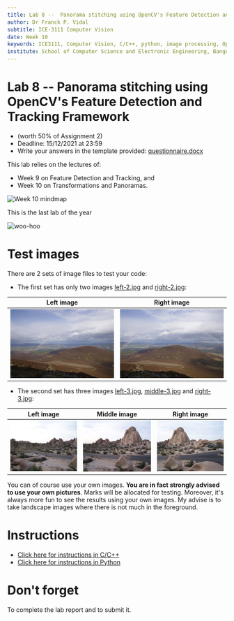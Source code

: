 ```yaml
---
title: Lab 8 --  Panorama stitching using OpenCV's Feature Detection and Tracking Framework.
author: Dr Franck P. Vidal
subtitle: ICE-3111 Computer Vision
date: Week 10
keywords: ICE3111, Computer Vision, C/C++, python, image processing, OpenCV, Bangor University, School of Computer Science and Electronic Engineering
institute: School of Computer Science and Electronic Engineering, Bangor University
---
```


# Lab 8 -- Panorama stitching using OpenCV's Feature Detection and Tracking Framework

- (worth 50% of Assignment 2)
- Deadline: 15/12/2021 at 23:59
- Write your answers in the template provided: [questionnaire.docx](https://github.com/effepivi/ICE-3111-Computer_Vision/raw/main/Labs/Lab-08/questionnaire.docx)

This lab relies on the lectures of:
  - Week 9 on Feature Detection and Tracking, and
  - Week 10 on Transformations and Panoramas.

![Week 10 mindmap](mindmap.png)

This is the last lab of the year

![woo-hoo](https://static.wikia.nocookie.net/simpsons/images/2/26/Woo_hoo%21_poster.jpg/revision/latest/scale-to-width-down/431?cb=20111121223950)


# Test images

There are 2 sets of image files to test your code:

<!-- - The first set has only two images [left-1.jpg](left-1.jpg) and [right-1.jpg](right-1.jpg):

| Left image | Right image |
|------------|-------------|
| ![Left image](left-1.jpg) | ![Right image](right-1.jpg) | -->


- The first set has only two images [left-2.jpg](left-2.jpg) and [right-2.jpg](right-2.jpg):

| Left image | Right image |
|------------|-------------|
| ![Left image](left-2.jpg) | ![Right image](right-2.jpg) |

- The second set has three images [left-3.jpg](left-3.jpg), [middle-3.jpg](middle-3.jpg) and [right-3.jpg](right-3.jpg):

| Left image | Middle image | Right image |
|------------|--------------|-------------|
| ![Left image](left-3.jpg) | ![Centre image](centre-3.jpg) | ![Right image](right-3.jpg) |

You can of course use your own images. **You are in fact strongly advised to use your own pictures**. Marks will be allocated for testing. Moreover, it's always more fun to see the results using your own images. My advise is to take landscape images where there is not much in the foreground.

# Instructions

- [Click here for instructions in C/C++](C-CXX.md)
- [Click here for instructions in Python](Python.md)

# Don't forget

To complete the lab report and to submit it.
